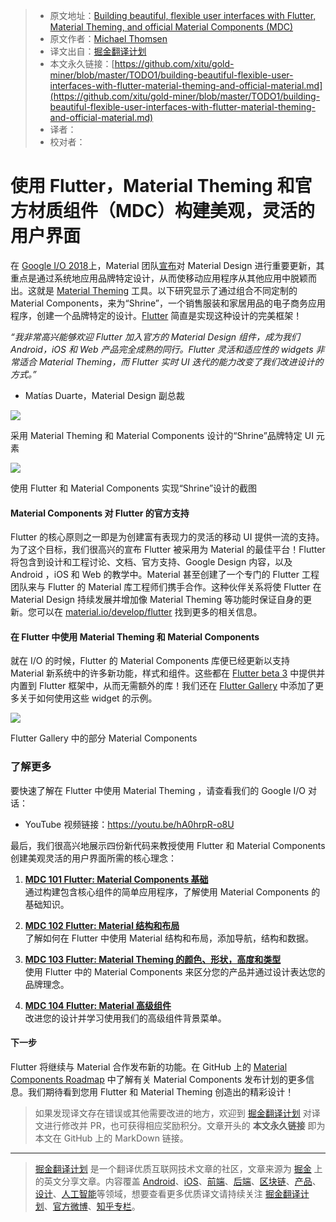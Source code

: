 > * 原文地址：[Building beautiful, flexible user interfaces with Flutter, Material Theming, and official Material Components (MDC)](https://medium.com/flutter-io/building-beautiful-flexible-user-interfaces-with-flutter-material-theming-and-official-material-13ae9279ef19)
> * 原文作者：[Michael Thomsen](https://medium.com/@mit.mit?source=post_header_lockup)
> * 译文出自：[掘金翻译计划](https://github.com/xitu/gold-miner)
> * 本文永久链接：[https://github.com/xitu/gold-miner/blob/master/TODO1/building-beautiful-flexible-user-interfaces-with-flutter-material-theming-and-official-material.md](https://github.com/xitu/gold-miner/blob/master/TODO1/building-beautiful-flexible-user-interfaces-with-flutter-material-theming-and-official-material.md)
> * 译者：
> * 校对者：

# 使用 Flutter，Material Theming 和官方材质组件（MDC）构建美观，灵活的用户界面

在 [Google I/O 2018](https://events.google.com/io/)上，Material 团队[宣布](https://design.google/library/making-more-with-material/)对 Material Design 进行重要更新，其重点是通过系统地应用品牌特定设计，从而使移动应用程序从其他应用中脱颖而出。这就是 [Material Theming](https://material.io/design/material-theming/) 工具。以下研究显示了通过组合不同定制的 Material Components，来为“Shrine”，一个销售服装和家居用品的电子商务应用程序，创建一个品牌特定的设计。[Flutter](http://flutter.io) 简直是实现这种设计的完美框架！

_“我非常高兴能够欢迎 Flutter 加入官方的 Material Design 组件，成为我们 Android，iOS 和 Web 产品完全成熟的同行。Flutter 灵活和适应性的 widgets 非常适合 Material Theming，而 Flutter 实时 UI 迭代的能力改变了我们改进设计的方式。”_

- Matías Duarte，Material Design 副总裁

![](https://cdn-images-1.medium.com/max/1000/1*cyTGpzWuHqvYFGTV7uQyXA.png)

采用 Material Theming 和 Material Components 设计的“Shrine”品牌特定 UI 元素


![](https://cdn-images-1.medium.com/max/800/1*L2vOm-w6u4c-WRU6qZ9W_A.png)

使用 Flutter 和 Material Components 实现“Shrine”设计的截图

#### Material Components 对 Flutter 的官方支持

Flutter 的核心原则之一即是为创建富有表现力的灵活的移动 UI 提供一流的支持。为了这个目标，我们很高兴的宣布 Flutter 被采用为 Material 的最佳平台！Flutter 将包含到设计和工程讨论、文档、官方支持、Google Design 内容，以及 Android ，iOS 和 Web 的教学中。Material 甚至创建了一个专门的 Flutter 工程团队来与 Flutter 的 Material 库工程师们携手合作。这种伙伴关系将使 Flutter 在 Material Design 持续发展并增加像 Material Theming 等功能时保证自身的更新。您可以在 [material.io/develop/flutter](http://material.io/develop/flutter) 找到更多的相关信息。

#### 在 Flutter 中使用 Material Theming 和 Material Components

就在 I/O 的时候，Flutter 的 Material Components 库便已经更新以支持 Material 新系统中的许多新功能，样式和组件。这些都在 [Flutter beta 3](https://medium.com/flutter-io/flutter-beta-3-7d88125245dc) 中提供并内置到 Flutter 框架中，从而无需额外的库！我们还在 [Flutter Gallery](https://play.google.com/store/apps/details?id=io.flutter.demo.gallery) 中添加了更多关于如何使用这些 widget 的示例。

![](https://cdn-images-1.medium.com/max/800/1*3U83sHXcjpSZCceOlIjyHg.png)

 Flutter Gallery 中的部分 Material Components

### 了解更多

要快速了解在 Flutter 中使用 Material Theming ，请查看我们的 Google I/O 对话：

* YouTube 视频链接：https://youtu.be/hA0hrpR-o8U

最后，我们很高兴地展示四份新代码来教授使用 Flutter 和 Material Components 创建美观灵活的用户界面所需的核心理念：

1.  [**MDC 101 Flutter: Material Components 基础**](https://codelabs.developers.google.com/codelabs/mdc-101-flutter/)  
通过构建包含核心组件的简单应用程序，了解使用 Material Components 的基础知识。

2.  [**MDC 102 Flutter: Material 结构和布局**](https://codelabs.developers.google.com/codelabs/mdc-102-flutter/)  
了解如何在 Flutter 中使用 Material 结构和布局，添加导航，结构和数据。

3.  [**MDC 103 Flutter: Material Theming 的颜色、形状，高度和类型**](https://codelabs.developers.google.com/codelabs/mdc-103-flutter/)  
使用 Flutter 中的 Material Components 来区分您的产品并通过设计表达您的品牌理念。

4.  [**MDC 104 Flutter: Material 高级组件**](https://codelabs.developers.google.com/codelabs/mdc-104-flutter/)  
改进您的设计并学习使用我们的高级组件背景菜单。

#### 下一步

Flutter 将继续与 Material 合作发布新的功能。在 GitHub 上的 [Material Components Roadmap](https://github.com/material-components/material-components/blob/develop/ROADMAP.md) 中了解有关 Material Components 发布计划的更多信息。我们期待看到您用 Flutter 和 Material Theming 创造出的精彩设计！

> 如果发现译文存在错误或其他需要改进的地方，欢迎到 [掘金翻译计划](https://github.com/xitu/gold-miner) 对译文进行修改并 PR，也可获得相应奖励积分。文章开头的 **本文永久链接** 即为本文在 GitHub 上的 MarkDown 链接。


---

> [掘金翻译计划](https://github.com/xitu/gold-miner) 是一个翻译优质互联网技术文章的社区，文章来源为 [掘金](https://juejin.im) 上的英文分享文章。内容覆盖 [Android](https://github.com/xitu/gold-miner#android)、[iOS](https://github.com/xitu/gold-miner#ios)、[前端](https://github.com/xitu/gold-miner#前端)、[后端](https://github.com/xitu/gold-miner#后端)、[区块链](https://github.com/xitu/gold-miner#区块链)、[产品](https://github.com/xitu/gold-miner#产品)、[设计](https://github.com/xitu/gold-miner#设计)、[人工智能](https://github.com/xitu/gold-miner#人工智能)等领域，想要查看更多优质译文请持续关注 [掘金翻译计划](https://github.com/xitu/gold-miner)、[官方微博](http://weibo.com/juejinfanyi)、[知乎专栏](https://zhuanlan.zhihu.com/juejinfanyi)。
